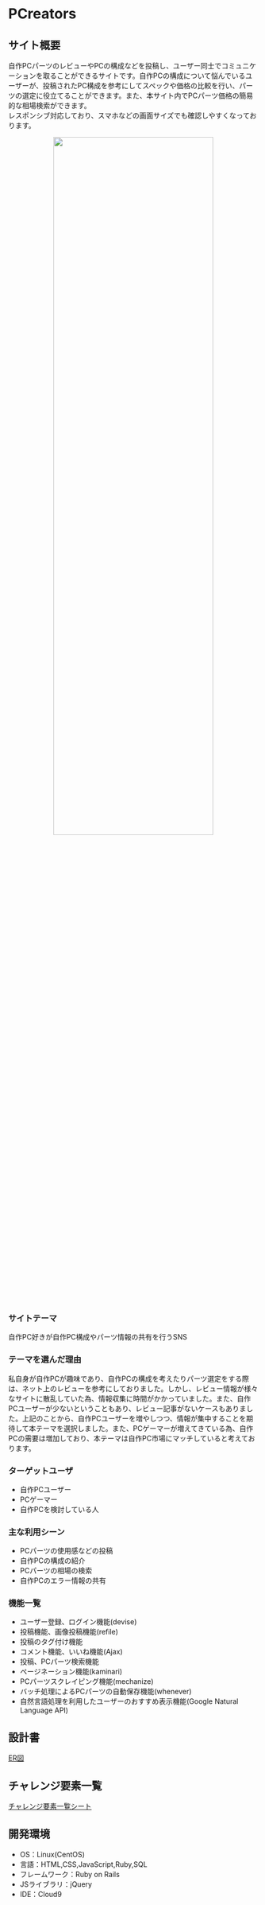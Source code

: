 # PCreators

## サイト概要
自作PCパーツのレビューやPCの構成などを投稿し、ユーザー同士でコミュニケーションを取ることができるサイトです。自作PCの構成について悩んでいるユーザーが、投稿されたPC構成を参考にしてスペックや価格の比較を行い、パーツの選定に役立てることができます。また、本サイト内でPCパーツ価格の簡易的な相場検索ができます。  
レスポンシブ対応しており、スマホなどの画面サイズでも確認しやすくなっております。  
<div align="center">
<img src="https://user-images.githubusercontent.com/80741205/126058554-ec7c3171-7dd0-4c8b-bcd7-87db23ec32b4.png" width="80%" height="60%">
</div>

### サイトテーマ
自作PC好きが自作PC構成やパーツ情報の共有を行うSNS

### テーマを選んだ理由
私自身が自作PCが趣味であり、自作PCの構成を考えたりパーツ選定をする際は、ネット上のレビューを参考にしておりました。しかし、レビュー情報が様々なサイトに散乱していた為、情報収集に時間がかかっていました。また、自作PCユーザーが少ないということもあり、レビュー記事がないケースもありました。上記のことから、自作PCユーザーを増やしつつ、情報が集中することを期待して本テーマを選択しました。また、PCゲーマーが増えてきている為、自作PCの需要は増加しており、本テーマは自作PC市場にマッチしていると考えております。

### ターゲットユーザ
- 自作PCユーザー
- PCゲーマー
- 自作PCを検討している人

### 主な利用シーン
- PCパーツの使用感などの投稿
- 自作PCの構成の紹介
- PCパーツの相場の検索
- 自作PCのエラー情報の共有

### 機能一覧
- ユーザー登録、ログイン機能(devise)
- 投稿機能、画像投稿機能(refile)
- 投稿のタグ付け機能
- コメント機能、いいね機能(Ajax)
- 投稿、PCパーツ検索機能
- ページネーション機能(kaminari)
- PCパーツスクレイピング機能(mechanize)
- バッチ処理によるPCパーツの自動保存機能(whenever)
- 自然言語処理を利用したユーザーのおすすめ表示機能(Google Natural Language API)

## 設計書
[ER図](https://drive.google.com/file/d/1VPB_UAAJ_H8pfzYRLd6EXvTILOXYD4I5/view?usp=sharing)

## チャレンジ要素一覧
[チャレンジ要素一覧シート](https://docs.google.com/spreadsheets/d/1XfdJaihMCiXaT8qO71WGfcby2r3qssYub6CGN0BouMs/edit?usp=sharing)

## 開発環境
- OS：Linux(CentOS)
- 言語：HTML,CSS,JavaScript,Ruby,SQL
- フレームワーク：Ruby on Rails
- JSライブラリ：jQuery
- IDE：Cloud9
